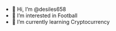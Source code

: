- 👋 Hi, I’m @desiles658
- 👀 I’m interested in Football
- 🌱 I’m currently learning Cryptocurrency

<!---
desiles658/desiles658 is a ✨ special ✨ repository because its `README.md` (this file) appears on your GitHub profile.
You can click the Preview link to take a look at your changes.
--->
